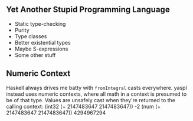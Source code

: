 Yet Another Stupid Programming Language
---------------------------------------

* Static type-checking
* Purity
* Type classes
* Better existential types
* Maybe S-expressions
* Some other stuff

Numeric Context
---------------
Haskell always drives me batty with `fromIntegral` casts everywhere.
yaspl instead uses numeric contexts, where all math in a context is
presumed to be of that type. Values are unsafely cast when they're
returned to the calling context:
    (int32 (+ 2147483647 2147483647))
    -2
    (num (+ 2147483647 2147483647))
    4294967294
